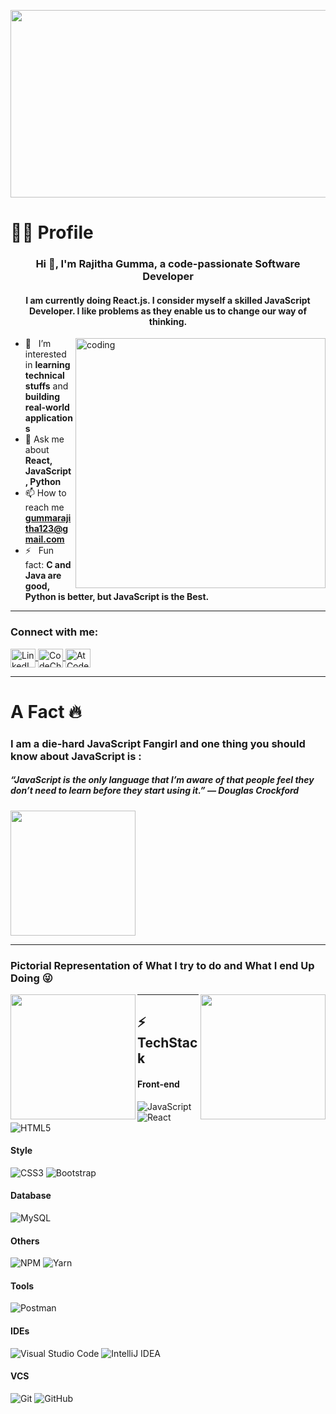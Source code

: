 <p align="center" width="100%">
    <img width="800" height="300px" src="https://res.cloudinary.com/dmsxwwfb5/image/upload/v1595866967/full-stack-devlopment-min.png">
</p>

<H1> 👨‍💻 Profile </H1>
<h3 align="center">Hi 👋, I'm Rajitha Gumma, a code-passionate Software Developer </h3>

<h4 align="center">I am currently doing React.js. I consider myself a skilled JavaScript Developer. I like problems as they enable us to change our way of thinking.</h4>

<img src="https://mir-s3-cdn-cf.behance.net/project_modules/disp/601014116770475.6068beff4640a.gif" alt="coding" align="right" width="400px">

- 👀 &nbsp; I’m interested in **learning technical stuffs** and **building real-world applications**  
- 💬 Ask me about **React, JavaScript, Python**  
- 📫 How to reach me **gummarajitha123@gmail.com**  
- ⚡ &nbsp; Fun fact: **C and Java are good, Python is better, but JavaScript is the Best.**  

---

<h3 align="left">Connect with me:</h3>
<p align="left">
<a href="https://www.linkedin.com/in/gumma-rajitha/" target="blank">
  <img align="center" src="https://raw.githubusercontent.com/rahuldkjain/github-profile-readme-generator/master/src/images/icons/Social/linked-in-alt.svg" alt="LinkedIn" height="30" width="40" />
</a>
<a href="https://www.codechef.com/users/your_codechef_id" target="blank">
  <img align="center" src="https://cdn.jsdelivr.net/npm/simple-icons@v5/icons/codechef.svg" alt="CodeChef" height="30" width="40" />
</a>
<a href="https://atcoder.jp/users/your_atcoder_id" target="blank">
  <img align="center" src="https://cdn.jsdelivr.net/npm/simple-icons@v5/icons/atcoder.svg" alt="AtCoder" height="30" width="40" />
</a>
</p>

---

<h1> A Fact 🔥</h1>
<p align="center">
<H3> I am a die-hard JavaScript Fangirl and one thing you should know about JavaScript is :</H3>
<H5>“JavaScript is the only language that I’m aware of that people feel they don’t need to learn before they start using it.” — Douglas Crockford</H5>

<img height="200" src="https://raw.githubusercontent.com/Rahulfordev/img-file/main/exampul.webp"/>  
</p>

---

### Pictorial Representation of What I try to do and What I end Up Doing 😜 

<a href="#">
  <img align="left" width="200" src="https://github.com/Rahulfordev/img-file/blob/main/black.png" />
</a>

<a href="#">
  <img align="right" width="200" src="https://github.com/Rahulfordev/img-file/blob/main/white.png" />
</a>

---

## ⚡ TechStack

#### Front-end
![JavaScript](https://img.shields.io/badge/javascript-%23323330.svg?style=for-the-badge&logo=javascript&logoColor=%23F7DF1E)
![React](https://img.shields.io/badge/react-%2320232a.svg?style=for-the-badge&logo=react&logoColor=%2361DAFB)
![HTML5](https://img.shields.io/badge/html5-%23E34F26.svg?style=for-the-badge&logo=html5&logoColor=white)

#### Style
![CSS3](https://img.shields.io/badge/css3-%231572B6.svg?style=for-the-badge&logo=css3&logoColor=white)
![Bootstrap](https://img.shields.io/badge/bootstrap-%23563D7C.svg?style=for-the-badge&logo=bootstrap&logoColor=white)

#### Database
![MySQL](https://img.shields.io/badge/mysql-%2300f.svg?style=for-the-badge&logo=mysql&logoColor=white)

#### Others
![NPM](https://img.shields.io/badge/NPM-%23000000.svg?style=for-the-badge&logo=npm&logoColor=white)
![Yarn](https://img.shields.io/badge/yarn-%232C8EBB.svg?style=for-the-badge&logo=yarn&logoColor=white)

#### Tools
![Postman](https://img.shields.io/badge/Postman-FF6C37?style=for-the-badge&logo=postman&logoColor=white)

#### IDEs
![Visual Studio Code](https://img.shields.io/badge/Visual%20Studio%20Code-0078d7.svg?style=for-the-badge&logo=visual-studio-code&logoColor=white) 
![IntelliJ IDEA](https://img.shields.io/badge/IntelliJIDEA-000000.svg?style=for-the-badge&logo=intellij-idea&logoColor=white)

#### VCS
![Git](https://img.shields.io/badge/git-%23F05033.svg?style=for-the-badge&logo=git&logoColor=white)
![GitHub](https://img.shields.io/badge/github-%23121011.svg?style=for-the-badge&logo=github&logoColor=white)

